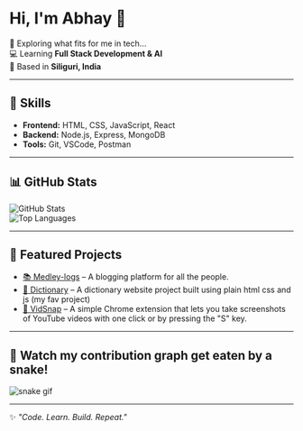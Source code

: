 # Hi, I'm Abhay 👋  

🌱 Exploring what fits for me in tech...  
💻 Learning **Full Stack Development & AI**  
📍 Based in **Siliguri, India**  

---

## 🚀 Skills
- **Frontend:** HTML, CSS, JavaScript, React  
- **Backend:** Node.js, Express, MongoDB  
- **Tools:** Git, VSCode, Postman  

---

## 📊 GitHub Stats
![GitHub Stats](https://github-readme-stats.vercel.app/api?username=Freakcodes&show_icons=true&theme=radical)  
![Top Languages](https://github-readme-stats.vercel.app/api/top-langs/?username=Freakcodes&layout=compact&theme=radical)  

---

## 🌟 Featured Projects
- [📚 Medley-logs](https://github.com/Freakcodes/Medley-logs) – A blogging platform for all the people.
- [📖 Dictionary](https://github.com/Freakcodes/Dictionary) – A dictionary website project built using plain html css and js (my fav project)  
- [🎥 VidSnap](https://github.com/Freakcodes/VidSnap) – A simple Chrome extension that lets you take screenshots of YouTube videos with one click or by pressing the "S" key.


---

## 🐍 Watch my contribution graph get eaten by a snake!
![snake gif](https://github.com/Freakcodes/Freakcodes/blob/output/github-contribution-grid-snake.svg)

---

✨ *"Code. Learn. Build. Repeat."*
